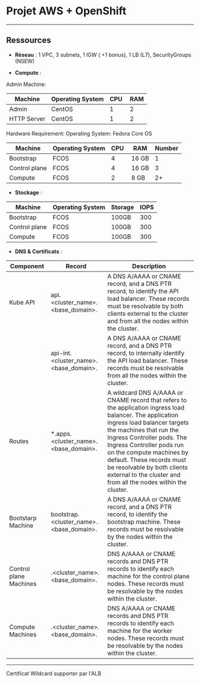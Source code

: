
# Projet AWS + OpenShift

---

## Ressources

- **Réseau** : 1 VPC, 3 subnets, 1 IGW ( +1 bonus), 1 LB (L7), SecurityGroups (NSEW)

- **Compute** : 

Admin Machine:

| Machine | Operating System | CPU  | RAM |
| --- | --- | --- | --- |
| Admin | CentOS | 1 | 2 |
| HTTP Server | CentOS | 1 | 2 |

Hardware Requirement:
Operating System: Fedora Core OS

| Machine | Operating System | CPU  | RAM | Number |
| --- | --- | --- | --- | -- |
| Bootstrap | FCOS | 4 | 16 GB | 1 | 
| Control plane | FCOS | 4 | 16 GB | 3 | 
| Compute | FCOS | 2 | 8 GB | 2+ | 

- **Stockage** :

| Machine | Operating System | Storage | IOPS |
| --- | --- |  --- | --- |
| Bootstrap | FCOS | 100GB | 300 |
| Control plane | FCOS | 100GB | 300 |
| Compute | FCOS |  100GB | 300 |

- **DNS & Certificats** : 

| Component | Record | Description |
| --- | --- | --- |
| Kube API | api.<cluster_name>.<base_domain>. | A DNS A/AAAA or CNAME record, and a DNS PTR record, to identify the API load balancer. These records must be resolvable by both clients external to the cluster and from all the nodes within the cluster. |
|  | api-int.<cluster_name>.<base_domain>. | A DNS A/AAAA or CNAME record, and a DNS PTR record, to internally identify the API load balancer. These records must be resolvable from all the nodes within the cluster. |
| Routes | *.apps.<cluster_name>.<base_domain>. | A wildcard DNS A/AAAA or CNAME record that refers to the application ingress load balancer. The application ingress load balancer targets the machines that run the Ingress Controller pods. The Ingress Controller pods run on the compute machines by default. These records must be resolvable by both clients external to the cluster and from all the nodes within the cluster.
| Bootstarp Machine | bootstrap.<cluster_name>.<base_domain>. | A DNS A/AAAA or CNAME record, and a DNS PTR record, to identify the bootstrap machine. These records must be resolvable by the nodes within the cluster. |
| Control plane Machines | <master><n>.<cluster_name>.<base_domain>. | DNS A/AAAA or CNAME records and DNS PTR records to identify each machine for the control plane nodes. These records must be resolvable by the nodes within the cluster. |
| Compute Machines | <worker><n>.<cluster_name>.<base_domain>. | DNS A/AAAA or CNAME records and DNS PTR records to identify each machine for the worker nodes. These records must be resolvable by the nodes within the cluster. |

--- 


Certificat Wildcard supporter par l'ALB
